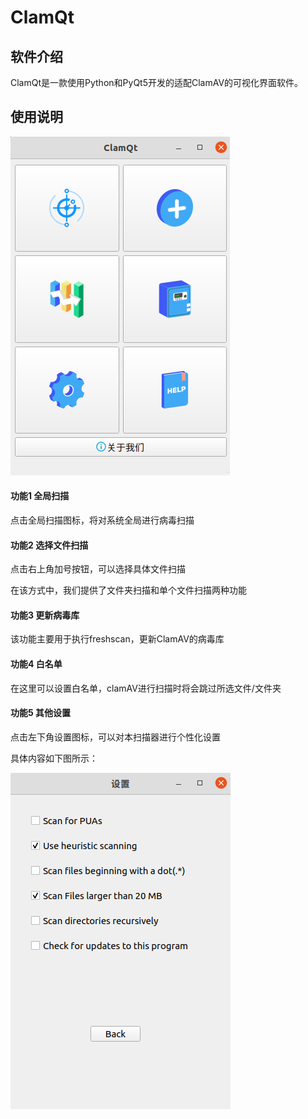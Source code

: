 # ClamQt

## 软件介绍

ClamQt是一款使用Python和PyQt5开发的适配ClamAV的可视化界面软件。

## 使用说明

![主界面](https://raw.githubusercontent.com/distiny-cool/ClamQt/main/manual/img/show.png)

#### 功能1 全局扫描

点击全局扫描图标，将对系统全局进行病毒扫描

#### 功能2 选择文件扫描

点击右上角加号按钮，可以选择具体文件扫描

在该方式中，我们提供了文件夹扫描和单个文件扫描两种功能

#### 功能3 更新病毒库

该功能主要用于执行freshscan，更新ClamAV的病毒库

#### 功能4 白名单

在这里可以设置白名单，clamAV进行扫描时将会跳过所选文件/文件夹

#### 功能5 其他设置

点击左下角设置图标，可以对本扫描器进行个性化设置

具体内容如下图所示：

![设置界面](https://raw.githubusercontent.com/distiny-cool/ClamQt/main/manual/img/set.png)

